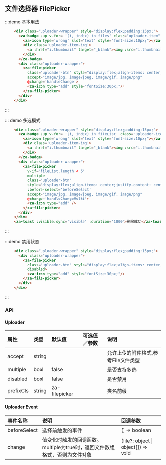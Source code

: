 <script>
export default {
  data() {
    return {
      files: [],
      fileList: [],
      visible: false,
    }
  },
  methods: {
    handleChange(data){
      console.log(data);
      this.files.push(data)
    },
    handleChangeMulti(dataList){
      if(dataList.length + this.fileList.length > 5){
        alert('超过5张')
        this.fileList = this.fileList.concat(...(dataList.slice(0, 5 - this.fileList.length)));
      }else{
        this.fileList = this.fileList.concat(...dataList);
      }
    },
    remove(index){
      this.files.splice(index, 1);
      this.visible = true
    },
    remove2(index){
      this.fileList.splice(index, 1);
      this.visible = true
    },
    beforeSelect(){
      if(this.fileList.length > 5){
        alert('超过5张')
        return false
      }else{
        alert('before select')
      }
    }
  },
};
</script>

## 文件选择器 FilePicker

:::demo 基本用法
```html
    <div class="uploader-wrapper" style="display:flex;padding:15px;">
      <za-badge sup v-for= '(i, index) in files' class="uploader-item" shape='circle' :key='index' @click='remove(index)' style="display:inline-block;margin-right:15px;align-items: center;justify-content: center;width:74px;height:74px;border:2px solid #ddd;">
        <za-icon type='wrong' slot='text' style="font-size:10px;"></za-icon>
        <div class='uploader-item-img'>
          <a :href="i.thumbnail" target="_blank"><img :src="i.thumbnail" alt=""></a>
        </div>
      </za-badge>
      <div class="uploader-wrapper">
        <za-file-picker
          class="uploader-btn" style="display:flex;align-items: center;justify-content: center;width:74px;height:74px;border:2px dashed #ddd;"
          accept="image/jpg, image/jpeg, image/gif, image/png"
          @change='handleChange'>
          <za-icon type="add" style="fontSize:30px;"/>
        </za-file-picker>
      </div>
    </div>
```
:::

::: demo 多选模式
```html
    <div class="uploader-wrapper" style="display:flex;padding:15px;">
      <za-badge sup v-for= '(i, index) in fileList' class="uploader-item" shape='circle' :key='index' @click='remove2(index)' style="display:inline-block;margin-right:15px;align-items: center;justify-content: center;width:74px;height:74px;border:2px solid #ddd;">
        <za-icon type='wrong' slot='text' style="font-size:10px;"></za-icon>
        <div class='uploader-item-img'>
          <a :href="i.thumbnail" target="_blank"><img :src="i.thumbnail" alt=""></a>
        </div>
      </za-badge>
      <div class="uploader-wrapper">
        <za-file-picker
          v-if='fileList.length < 5'
          multiple
          class="uploader-btn"
          style="display:flex;align-items: center;justify-content: center;width:74px;height:74px;border:2px dashed #ddd;"
          :before-select='beforeSelect'
          accept="image/jpg, image/jpeg, image/gif, image/png"
          @change='handleChangeMulti'>
          <za-icon type="add" />
        </za-file-picker>
      </div>
    </div>
    <za-toast :visible.sync='visible' :duration='1000'>删除成功</za-toast>
```
:::

:::demo 禁用状态
```html
    <div class="uploader-wrapper" style="display:flex;padding:15px;">
      <div class="uploader-wrapper">
        <za-file-picker
          class="uploader-btn" style="display:flex;align-items: center;justify-content: center;width:74px;height:74px;border:2px dashed #ddd;"
          disabled>
          <za-icon type="add" style="fontSize:30px;"/>
        </za-file-picker>
      </div>
    </div>
```
:::


### API

#### Uploader

| 属性 | 类型 | 默认值 | 可选值／参数 | 说明 |
| :--- | :--- | :--- | :--- | :--- |
| accept | string | | | 允许上传的附件格式,参考File文件类型 |
| multiple | bool | false | | 是否支持多选 |
| disabled | bool | false | | 是否禁用 |
| prefixCls | string | za-filepicker | | 类名前缀 |

#### Uploader Event

| 事件名称 | 说明 | 回调参数 |
| :--- | :--- | :--- |
| beforeSelect | 选择前触发的事件 |() => boolean |
| change | 值变化时触发的回调函数。multiple为true时，返回文件数组格式，否则为文件对象 |(file?: object \| object[]) => void |
